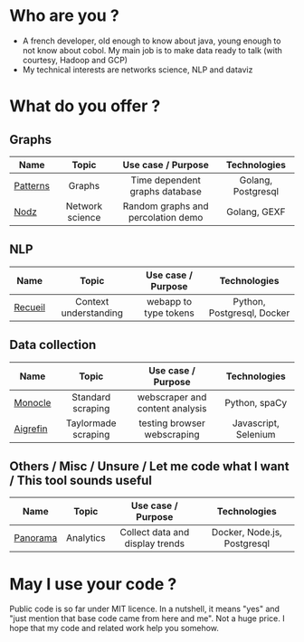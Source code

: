 # Who are you ? 

* A french developer, old enough to know about java, young enough to not know about cobol. My main job is to make data ready to talk (with courtesy, Hadoop and GCP)
* My technical interests are networks science, NLP and dataviz

# What do you offer ? 

## Graphs

|   Name   |   Topic  |  Use case / Purpose | Technologies |
|---    |:-:  |:-:  |:-:   |
| [Patterns](https://github.com/zefrenchwan/patterns) | Graphs | Time dependent graphs database | Golang, Postgresql |
| [Nodz](https://github.com/zefrenchwan/nodz) | Network science | Random graphs and percolation  demo | Golang, GEXF |

## NLP 

|   Name   |   Topic  |  Use case / Purpose | Technologies |
|---    |:-:  |:-:  |:-:   |
| [Recueil](https://github.com/zefrenchwan/recueil) | Context understanding | webapp to type tokens | Python, Postgresql, Docker |

## Data collection 

|   Name   |   Topic  |  Use case / Purpose | Technologies |
|---    |:-:  |:-:  |:-:   |
| [Monocle](https://github.com/zefrenchwan/monocle) | Standard scraping  | webscraper and content analysis | Python, spaCy |
| [Aigrefin](https://github.com/zefrenchwan/aigrefin) | Taylormade scraping | testing browser webscraping | Javascript, Selenium |

## Others / Misc / Unsure / Let me code what I want / This tool sounds useful

|   Name   |   Topic  |  Use case / Purpose | Technologies |
|---    |:-:  |:-:  |:-:   |
| [Panorama](https://github.com/zefrenchwan/panorama) | Analytics | Collect data and display trends | Docker, Node.js, Postgresql |


# May I use your code ? 

Public code is so far under MIT licence. 
In a nutshell, it means "yes" and "just mention that base code came from here and me". Not a huge price. 
I hope that my code and related work help you somehow. 
